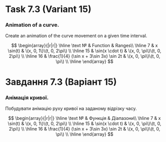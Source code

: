 # Task 7.3 (Variant 15)
### Animation of a curve.
Create an animation of the curve movement on a given time interval.

$$
\begin{array}{|r|r|}
\hline
\text № & Function & Ranges\\
\hline
7 & 
x \sin(t) & \(x, 0, 1\)\(t, 0, 2\pi\)
\\
\hline
 15 & 
\sin(x \cdot t) & \(x, 0, \pi\)\(t, 0, 2\pi\)
\\
\hline
16 & 
\frac{1}{4} (\sin x + 3\sin 3x) \sin 2t & \(x, 0, \pi\)\(t, 0, \pi\) 
\\
\hline
\end{array}
$$

# Завдання 7.3 (Варіант 15) 
### Анімація кривої.
Побудувати анімацію руху кривої на заданому відрізку часу.

$$
\begin{array}{|r|r|}
\hline
\text № & Функція & Діапазони\\
\hline
7 & 
x \sin(t) & \(x, 0, 1\)\(t, 0, 2\pi\)
\\
\hline
 15 & 
\sin(x \cdot t) & \(x, 0, \pi\)\(t, 0, 2\pi\)
\\
\hline
16 & 
\frac{1}{4} (\sin x + 3\sin 3x) \sin 2t & \(x, 0, \pi\)\(t, 0, \pi\) 
\\
\hline
\end{array}
$$
